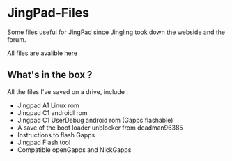 # JingPad-Files
Some files useful for JingPad since Jingling took down the webside and the forum.

All files are avalible [here](https://github.com/MiMillieuh/JingPad-Files/releases)

## What's in the box ?

All the files I've saved on a drive, include :

   - Jingpad A1 Linux rom
   - Jingpad C1 androidl rom
   - Jingpad C1 UserDebug android rom (Gapps flashable)
   - A save of the boot loader unblocker from deadman96385
   - Instructions to flash Gapps
   - Jingpad Flash tool
   - Compatible openGapps and NickGapps
